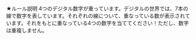 ★ルール説明
4つのデジタル数字が重っています。デジタルの世界では、7本の線で数字を表しています。それぞれの線について、重なっている数が表示されています。それをもとに重なっている4つの数字を当ててください！ただし、数字は重複しません。

